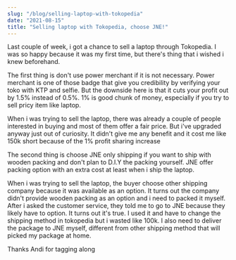```yaml
---
slug: "/blog/selling-laptop-with-tokopedia"
date: "2021-08-15"
title: "Selling laptop with Tokopedia, choose JNE!"
---
```

Last couple of week, i got a chance to sell a laptop through Tokopedia. I was so happy because it was my first time, but there's thing that i wished i knew beforehand.

The first thing is don't use power merchant if it is not necessary. Power merchant is one of those badge that give you credibility by verifying your toko with KTP and selfie. But the downside here is that it cuts your profit out by 1.5% instead of 0.5%. 1% is good chunk of money, especially if you try to sell pricy item like laptop.

When i was trying to sell the laptop, there was already a couple of people interested in buying and most of them offer a fair price. But i've upgraded anyway just out of curiosity. It didn't give me any benefit and it cost me like 150k short because of the 1% profit sharing increase

The second thing is choose JNE only shipping if you want to ship with wooden packing and don't plan to D.I.Y the packing yourself. JNE offer packing option with an extra cost at least when i ship the laptop.

When i was trying to sell the laptop, the buyer choose other shipping company because it was available as an option. It turns out the company didn't provide wooden packing as an option and i need to packed it myself. After i asked the customer service, they told me to go to JNE because they likely have to option. It turns out it's true. I used it and have to change the shipping method in tokopedia but i wasted like 100k. I also need to deliver the package to JNE myself, different from other shipping method that will picked my package at home.

Thanks Andi for tagging along